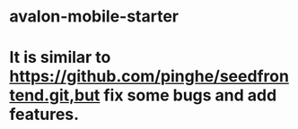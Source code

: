 # avalon-mobile-starter

# It is similar to https://github.com/pinghe/seedfrontend.git,but fix some bugs and add features.
